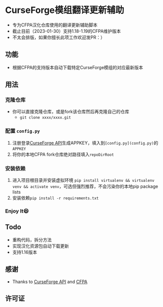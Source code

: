 # CurseForge模组翻译更新辅助

- 专为CFPA汉化仓库使用的翻译更新辅助脚本
- 截止目前（2023-01-30）支持1.18-1.19的CFPA维护版本
- 不太会排版，如果你擅长此项工作欢迎发PR：）

## 功能

- 根据CFPA的支持版本自动下载特定CurseForge模组的对应最新版本

## 用法

### 克隆仓库

- 你可以直接克隆仓库，或是fork该仓库然后再克隆自己的仓库
    - `git clone xxxx/xxxx.git`

### 配置 `config.py`

1. 注册登录[CurseForge API](https://console.curseforge.com/)生成APPKEY，填入到`[config.py](config.py)`的`APPKEY`
2. 将你的本地CFPA fork仓库绝对路径填入`repoDirRoot`

### 安装依赖

1. 进入项目根目录并安装虚拟环境 `pip install virtualenv && virtualenv venv && activate venv`，可选但强烈推荐，不会污染你的本地pip
   package lists
2. 安装依赖`pip install -r requirements.txt`

### Enjoy It:smile:

## Todo

- 重构代码，拆分方法
- 实现汉化资源包自动下载更新
- 支持1.16版本

## 感谢

- Thanks to [CurseForge API](https://docs.curseforge.com/) and [CFPA](https://cfpa.site/)

## 许可证